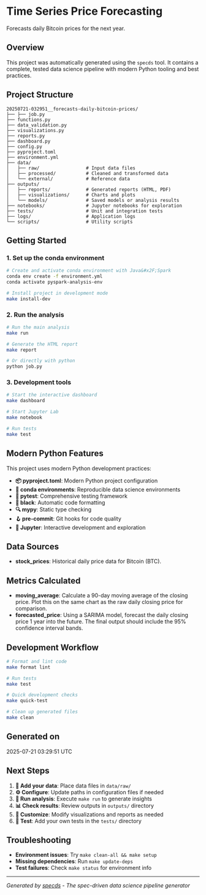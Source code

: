 # Time Series Price Forecasting

Forecasts daily Bitcoin prices for the next year.

## Overview

This project was automatically generated using the `specds` tool. It contains a complete, tested data science pipeline with modern Python tooling and best practices.

## Project Structure

```
20250721-032951__forecasts-daily-bitcoin-prices/
├── ├── job.py
├── functions.py
├── data_validation.py
├── visualizations.py
├── reports.py
├── dashboard.py
├── config.py
├── pyproject.toml
├── environment.yml
├── data/
│   ├── raw/                 # Input data files
│   ├── processed/           # Cleaned and transformed data
│   └── external/            # Reference data
├── outputs/
│   ├── reports/             # Generated reports (HTML, PDF)
│   ├── visualizations/      # Charts and plots
│   └── models/              # Saved models or analysis results
├── notebooks/               # Jupyter notebooks for exploration
├── tests/                   # Unit and integration tests
├── logs/                    # Application logs
└── scripts/                 # Utility scripts
```

## Getting Started

### 1. Set up the conda environment

```bash
# Create and activate conda environment with Java&#x2F;Spark
conda env create -f environment.yml
conda activate pyspark-analysis-env

# Install project in development mode
make install-dev
```

### 2. Run the analysis

```bash
# Run the main analysis
make run

# Generate the HTML report
make report

# Or directly with python
python job.py
```

### 3. Development tools

```bash
# Start the interactive dashboard
make dashboard

# Start Jupyter Lab
make notebook

# Run tests
make test
```


## Modern Python Features

This project uses modern Python development practices:

- **📦 pyproject.toml**: Modern Python project configuration
- **🐍 conda environments**: Reproducible data science environments  
- **🧪 pytest**: Comprehensive testing framework
- **🎨 black**: Automatic code formatting
- **🔍 mypy**: Static type checking
- **🪝 pre-commit**: Git hooks for code quality
- **📓 Jupyter**: Interactive development and exploration

## Data Sources

- **stock_prices**: Historical daily price data for Bitcoin (BTC).


## Metrics Calculated

- **moving_average**: Calculate a 90-day moving average of the closing price. Plot this on the same chart as the raw daily closing price for comparison.
- **forecasted_price**: Using a SARIMA model, forecast the daily closing price 1 year into the future. The final output should include the 95% confidence interval bands.


## Development Workflow

```bash
# Format and lint code
make format lint

# Run tests
make test

# Quick development checks
make quick-test

# Clean up generated files
make clean
```

## Generated on

2025-07-21 03:29:51 UTC

## Next Steps

1. **📁 Add your data**: Place data files in `data/raw/`
2. **⚙️ Configure**: Update paths in configuration files if needed
3. **🏃 Run analysis**: Execute `make run` to generate insights
4. **📊 Check results**: Review outputs in `outputs/` directory
5. **🎨 Customize**: Modify visualizations and reports as needed
6. **🧪 Test**: Add your own tests in the `tests/` directory

## Troubleshooting

- **Environment issues**: Try `make clean-all && make setup`
- **Missing dependencies**: Run `make update-deps`
- **Test failures**: Check `make status` for environment info

---

*Generated by [specds](https://github.com/renbytes/specds) - The spec-driven data science pipeline generator*